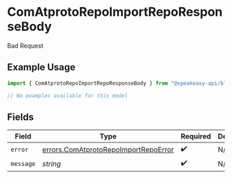# ComAtprotoRepoImportRepoResponseBody

Bad Request

## Example Usage

```typescript
import { ComAtprotoRepoImportRepoResponseBody } from "@speakeasy-api/bluesky/models/errors";

// No examples available for this model
```

## Fields

| Field                                                                                        | Type                                                                                         | Required                                                                                     | Description                                                                                  |
| -------------------------------------------------------------------------------------------- | -------------------------------------------------------------------------------------------- | -------------------------------------------------------------------------------------------- | -------------------------------------------------------------------------------------------- |
| `error`                                                                                      | [errors.ComAtprotoRepoImportRepoError](../../models/errors/comatprotorepoimportrepoerror.md) | :heavy_check_mark:                                                                           | N/A                                                                                          |
| `message`                                                                                    | *string*                                                                                     | :heavy_check_mark:                                                                           | N/A                                                                                          |